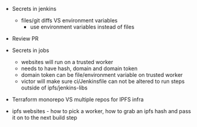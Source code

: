 - Secrets in jenkins
  - files/git diffs VS environment variables
    - use environment variables instead of files

- Review PR

- Secrets in jobs
  - websites will run on a trusted worker
  - needs to have hash, domain and domain token
  - domain token can be file/environment variable on trusted worker
  - victor will make sure ci/Jenkinsfile can not be altered to run
    steps outside of ipfs/jenkins-libs

- Terraform monorepo VS multiple repos for IPFS infra

- ipfs websites - how to pick a worker, how to grab an ipfs hash and pass it on to the next build step
